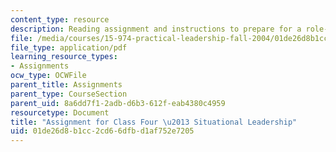 ```yaml
---
content_type: resource
description: Reading assignment and instructions to prepare for a role-play exercise.
file: /media/courses/15-974-practical-leadership-fall-2004/01de26d8b1cc2cd66dfbd1af752e7205_3rd_assignmt.pdf
file_type: application/pdf
learning_resource_types:
- Assignments
ocw_type: OCWFile
parent_title: Assignments
parent_type: CourseSection
parent_uid: 8a6dd7f1-2adb-d6b3-612f-eab4380c4959
resourcetype: Document
title: "Assignment for Class Four \u2013 Situational Leadership"
uid: 01de26d8-b1cc-2cd6-6dfb-d1af752e7205
---
```

